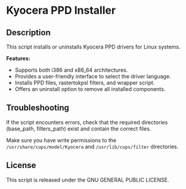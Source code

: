 # Kyocera PPD Installer

## Description

This script installs or uninstalls Kyocera PPD drivers for Linux systems.

**Features:**

- Supports both i386 and x86_64 architectures.
- Provides a user-friendly interface to select the driver language.
- Installs PPD files, rastertokpsl filters, and wrapper script.
- Offers an uninstall option to remove all installed components.

## Troubleshooting

If the script encounters errors, check that the required directories (base_path, filters_path) exist and contain the correct files.

Make sure you have write permissions to the `/usr/share/cups/model/Kyocera` and `/usr/lib/cups/filter` directories.

## License

This script is released under the GNU GENERAL PUBLIC LICENSE.